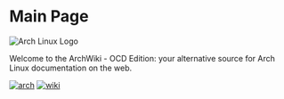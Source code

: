 # Main Page

![Arch Linux Logo](https://archlinux.org/static/logos/archlinux-logo-light-scalable.1ae4cc2e2469.svg)

Welcome to the ArchWiki - OCD Edition: your alternative source for Arch Linux documentation on the web.

<a href="#" target="_blank"><img alt="arch" src="https://img.shields.io/badge/ARCH-007FFF?style=flat-square"></a>
<a href="#" target="_blank"><img alt="wiki" src="https://img.shields.io/badge/WIKI-98c379?style=flat-square"></a>
